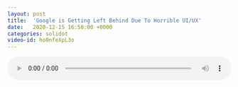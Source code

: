 ```yaml
---
layout: post
title:  'Google is Getting Left Behind Due To Horrible UI/UX'
date:   2020-12-15 16:50:00 +0000
categories: solidot
video-id: ho0nfeXpL3o
---
```


<audio src="/assets/6627938dc2b714b8c2bd6ee48ee3e615.mp3" style="width: 100%;" controls></audio>

